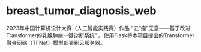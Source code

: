 # breast_tumor_diagnosis_web
2023年中国计算机设计大赛（人工智能实践赛）作品 “去“瘤”无意——基于改进Transformer的乳腺肿瘤一键诊断系统” 。使用Flask将本项目提出的Transformer融合网络（TFNet）模型部署到云服务器。

